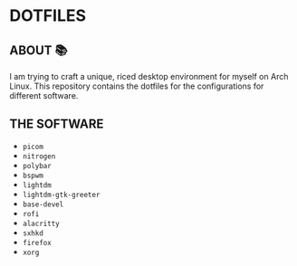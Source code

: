# DOTFILES

## ABOUT :books:

I am trying to craft a unique, riced desktop environment for myself on Arch Linux.
This repository contains the dotfiles for the configurations for different software.

## THE SOFTWARE

- `picom`
- `nitrogen`
- `polybar`
- `bspwm`
- `lightdm`
- `lightdm-gtk-greeter`
- `base-devel`
- `rofi`
- `alacritty`
- `sxhkd`
- `firefox`
- `xorg`
